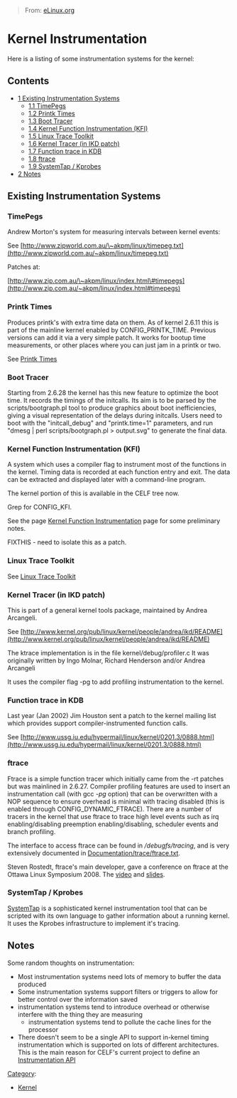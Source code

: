 > From: [eLinux.org](http://eLinux.org/Kernel_Instrumentation "http://eLinux.org/Kernel_Instrumentation")


# Kernel Instrumentation



Here is a listing of some instrumentation systems for the kernel:

## Contents

-   [1 Existing Instrumentation
    Systems](#existing-instrumentation-systems)
    -   [1.1 TimePegs](#timepegs)
    -   [1.2 Printk Times](#printk-times)
    -   [1.3 Boot Tracer](#boot-tracer)
    -   [1.4 Kernel Function Instrumentation
        (KFI)](#kernel-function-instrumentation-kfi)
    -   [1.5 Linux Trace Toolkit](#linux-trace-toolkit)
    -   [1.6 Kernel Tracer (in IKD
        patch)](#kernel-tracer-in-ikd-patch)
    -   [1.7 Function trace in KDB](#function-trace-in-kdb)
    -   [1.8 ftrace](#ftrace)
    -   [1.9 SystemTap / Kprobes](#systemtap-kprobes)
-   [2 Notes](#notes)

## Existing Instrumentation Systems

### TimePegs

Andrew Morton's system for measuring intervals between kernel events:

See
[http://www.zipworld.com.au/\~akpm/linux/timepeg.txt](http://www.zipworld.com.au/~akpm/linux/timepeg.txt)

Patches at:

[http://www.zip.com.au/\~akpm/linux/index.html\#timepegs](http://www.zip.com.au/~akpm/linux/index.html#timepegs)

### Printk Times

Produces printk's with extra time data on them. As of kernel 2.6.11 this
is part of the mainline kernel enabled by CONFIG\_PRINTK\_TIME. Previous
versions can add it via a very simple patch. It works for bootup time
measurements, or other places where you can just jam in a printk or two.

See [Printk Times](../../../.././dev_portals/Boot_Time/Printk_Times/Printk_Times.md "Printk Times")

### Boot Tracer

Starting from 2.6.28 the kernel has this new feature to optimize the
boot time. It records the timings of the initcalls. Its aim is to be
parsed by the scripts/bootgraph.pl tool to produce graphics about boot
inefficiencies, giving a visual representation of the delays during
initcalls. Users need to boot with the "initcall\_debug" and
"printk.time=1" parameters, and run "dmesg | perl scripts/bootgraph.pl
\> output.svg" to generate the final data.

### Kernel Function Instrumentation (KFI)

A system which uses a compiler flag to instrument most of the functions
in the kernel. Timing data is recorded at each function entry and exit.
The data can be extracted and displayed later with a command-line
program.

The kernel portion of this is available in the CELF tree now.

Grep for CONFIG\_KFI.

See the page [Kernel Function
Instrumentation](../../../.././dev_portals/Boot_Time/Initcall_Debug/Printk_Times/Kernel_Function_Instrumentation/Kernel_Function_Instrumentation.md "Kernel Function Instrumentation")
page for some preliminary notes.

FIXTHIS - need to isolate this as a patch.

### Linux Trace Toolkit

See [Linux Trace Toolkit](http://www.opersys.com/LTT/)

### Kernel Tracer (in IKD patch)

This is part of a general kernel tools package, maintained by Andrea
Arcangeli.

See
[http://www.kernel.org/pub/linux/kernel/people/andrea/ikd/README](http://www.kernel.org/pub/linux/kernel/people/andrea/ikd/README)

The ktrace implementation is in the file kernel/debug/profiler.c It was
originally written by Ingo Molnar, Richard Henderson and/or Andrea
Arcangeli

It uses the compiler flag -pg to add profiling instrumentation to the
kernel.

### Function trace in KDB

Last year (Jan 2002) Jim Houston sent a patch to the kernel mailing list
which provides support compiler-instrumented function calls.

See
[http://www.ussg.iu.edu/hypermail/linux/kernel/0201.3/0888.html](http://www.ussg.iu.edu/hypermail/linux/kernel/0201.3/0888.html)

### ftrace

Ftrace is a simple function tracer which initially came from the -rt
patches but was mainlined in 2.6.27. Compiler profiling features are
used to insert an instrumentation call (with gcc *-pg* option) that can
be overwritten with a NOP sequence to ensure overhead is minimal with
tracing disabled (this is enabled through CONFIG\_DYNAMIC\_FTRACE).
There are a number of tracers in the kernel that use ftrace to trace
high level events such as irq enabling/disabling preemption
enabling/disabling, scheduler events and branch profiling.

The interface to access ftrace can be found in */debugfs/tracing*, and
is very extensively documented in
[Documentation/trace/ftrace.txt](http://lxr.free-electrons.com/source/Documentation/trace/ftrace.txt).

Steven Rostedt, ftrace's main developer, gave a conference on ftrace at
the Ottawa Linux Symposium 2008. The
[video](http://free-electrons.com/pub/video/2008/ols/ols2008-steven-rostedt-ftrace.ogg)
and [slides](http://people.redhat.com/srostedt/ftrace-tutorial.odp).

### SystemTap / Kprobes

[SystemTap](http://sourceware.org/systemtap/) is a sophisticated kernel
instrumentation tool that can be scripted with its own language to
gather information about a running kernel. It uses the Kprobes
infrastructure to implement it's tracing.

## Notes

Some random thoughts on instrumentation:

-   Most instrumentation systems need lots of memory to buffer the data
    produced
-   Some instrumentation systems support filters or triggers to allow
    for better control over the information saved
-   instrumentation systems tend to introduce overhead or otherwise
    interfere with the thing they are measuring
    -   instrumentation systems tend to pollute the cache lines for the
        processor
-   There doesn't seem to be a single API to support in-kernel timing
    instrumentation which is supported on lots of different
    architectures. This is the main reason for CELF's current project to
    define an [Instrumentation
    API](../../../.././dev_portals/Boot_Time/Kernel_Function_Trace/Kernel_Instrumentation/Instrumentation_API/Instrumentation_API.md "Instrumentation API")


[Category](http://eLinux.org/Special:Categories "Special:Categories"):

-   [Kernel](http://eLinux.org/Category:Kernel "Category:Kernel")

